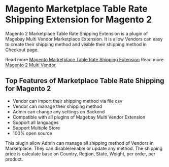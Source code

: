 # Magento Marketplace Table Rate Shipping Extension for Magento 2
Magento 2 Marketplace Table Rate Shipping Extension is a plugin of Magebay Multi Vendor Marketplace Extension. It is allow Vendors can easy to create their shipping method and visible their shipping method in Checkout page.

Read more [Magento Marketplace Table Rate Shipping Extension](https://www.magebay.com/magento-marketplace-table-rate-shipping)
Read more [Magento 2 Multi Vendor](https://www.magebay.com/magento-multi-vendor-marketplace-extension)

## Top Features of Marketplace Table Rate Shipping for Magento 2
- Vendor can import their shipping method via file csv
- Vendor can manage their shipping method
- Admin can change any settings on Backend
- Compatible with all plugins of Magebay Multi Vendor Extension
- Support all languages
- Support Multiple Store
- 100% open source

This plugin allow Admin can manage all shipping method of Vendors in Marketplace. They can disable/enable or update any method. The shipping price is calculate base on Country, Region, State, Weight, per order, per product.

